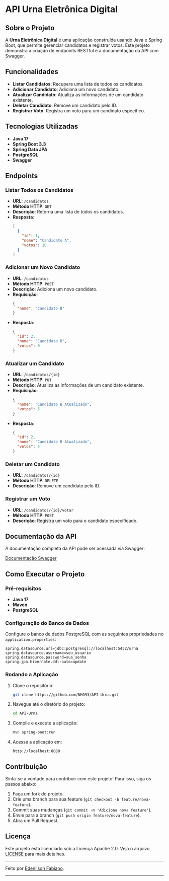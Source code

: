 # API Urna Eletrônica Digital

## Sobre o Projeto

A **Urna Eletrônica Digital** é uma aplicação construída usando Java e Spring Boot, que permite gerenciar candidatos e registrar votos. Este projeto demonstra a criação de endpoints RESTful e a documentação da API com Swagger.

## Funcionalidades

- **Listar Candidatos**: Recupera uma lista de todos os candidatos.
- **Adicionar Candidato**: Adiciona um novo candidato.
- **Atualizar Candidato**: Atualiza as informações de um candidato existente.
- **Deletar Candidato**: Remove um candidato pelo ID.
- **Registrar Voto**: Registra um voto para um candidato específico.

## Tecnologias Utilizadas

- **Java 17**
- **Spring Boot 3.3**
- **Spring Data JPA**
- **PostgreSQL**
- **Swagger**

## Endpoints

### Listar Todos os Candidatos

- **URL**: `/candidatos`
- **Método HTTP**: `GET`
- **Descrição**: Retorna uma lista de todos os candidatos.
- **Resposta**: 
  ```json
  [
    {
      "id": 1,
      "nome": "Candidato A",
      "votos": 10
    }
  ]
  ```

### Adicionar um Novo Candidato

- **URL**: `/candidatos`
- **Método HTTP**: `POST`
- **Descrição**: Adiciona um novo candidato.
- **Requisição**:
  ```json
  {
    "nome": "Candidato B"
  }
  ```
- **Resposta**:
  ```json
  {
    "id": 2,
    "nome": "Candidato B",
    "votos": 0
  }
  ```

### Atualizar um Candidato

- **URL**: `/candidatos/{id}`
- **Método HTTP**: `PUT`
- **Descrição**: Atualiza as informações de um candidato existente.
- **Requisição**:
  ```json
  {
    "nome": "Candidato B Atualizado",
    "votos": 5
  }
  ```
- **Resposta**:
  ```json
  {
    "id": 2,
    "nome": "Candidato B Atualizado",
    "votos": 5
  }
  ```

### Deletar um Candidato

- **URL**: `/candidatos/{id}`
- **Método HTTP**: `DELETE`
- **Descrição**: Remove um candidato pelo ID.

### Registrar um Voto

- **URL**: `/candidatos/{id}/votar`
- **Método HTTP**: `POST`
- **Descrição**: Registra um voto para o candidato especificado.

## Documentação da API

A documentação completa da API pode ser acessada via Swagger:

[Documentação Swagger](http://localhost:8080/swagger-ui/index.html)

## Como Executar o Projeto

### Pré-requisitos

- **Java 17**
- **Maven**
- **PostgreSQL**

### Configuração do Banco de Dados

Configure o banco de dados PostgreSQL com as seguintes propriedades no `application.properties`:

```properties
spring.datasource.url=jdbc:postgresql://localhost:5432/urna
spring.datasource.username=seu_usuario
spring.datasource.password=sua_senha
spring.jpa.hibernate.ddl-auto=update
```

### Rodando a Aplicação

1. Clone o repositório:
   ```sh
   git clone https://github.com/NHO93/API-Urna.git
   ```

2. Navegue até o diretório do projeto:
   ```sh
   cd API-Urna
   ```

3. Compile e execute a aplicação:
   ```sh
   mvn spring-boot:run
   ```

4. Acesse a aplicação em:
   ```
   http://localhost:8080
   ```

## Contribuição

Sinta-se à vontade para contribuir com este projeto! Para isso, siga os passos abaixo:

1. Faça um fork do projeto.
2. Crie uma branch para sua feature (`git checkout -b feature/nova-feature`).
3. Commit suas mudanças (`git commit -m 'Adiciona nova feature'`).
4. Envie para a branch (`git push origin feature/nova-feature`).
5. Abra um Pull Request.

## Licença

Este projeto está licenciado sob a Licença Apache 2.0. Veja o arquivo [LICENSE](LICENSE) para mais detalhes.

---

Feito por [Edenilson Fabiano](https://seusite.com).

---
